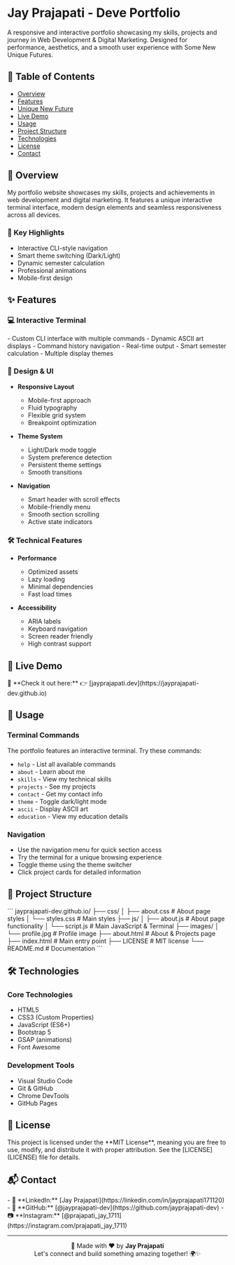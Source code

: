 # Jay Prajapati - Deve Portfolio

A responsive and interactive portfolio showcasing my skills, projects and journey in Web Development & Digital Marketing. Designed for performance, aesthetics, and a smooth user experience with Some New Unique Futures.

## 📑 Table of Contents
- [Overview](#overview)
- [Features](#features)
- [Unique New Future](#unique)
- [Live Demo](#live-demo)
- [Usage](#usage)
- [Project Structure](#project-structure)
- [Technologies](#technologies)
- [License](#license)
- [Contact](#contact)
<h2 id="overview">🌟 Overview</h2>
<p>My portfolio website showcases my skills, projects and achievements in web development and digital marketing. It features a unique interactive terminal interface, modern design elements and seamless responsiveness across all devices.</p>

### 🎯 Key Highlights
- Interactive CLI-style navigation
- Smart theme switching (Dark/Light)
- Dynamic semester calculation
- Professional animations
- Mobile-first design

<h2 id="features">✨ Features</h2>

<h3 id="unique">💻 Interactive Terminal</h3>
- Custom CLI interface with multiple commands
- Dynamic ASCII art displays
- Command history navigation
- Real-time output
- Smart semester calculation
- Multiple display themes

### 🎨 Design & UI
- **Responsive Layout**
  - Mobile-first approach
  - Fluid typography
  - Flexible grid system
  - Breakpoint optimization

- **Theme System**
  - Light/Dark mode toggle
  - System preference detection
  - Persistent theme settings
  - Smooth transitions

- **Navigation**
  - Smart header with scroll effects
  - Mobile-friendly menu
  - Smooth section scrolling
  - Active state indicators

### 🛠 Technical Features
- **Performance**
  - Optimized assets
  - Lazy loading
  - Minimal dependencies
  - Fast load times

- **Accessibility**
  - ARIA labels
  - Keyboard navigation
  - Screen reader friendly
  - High contrast support

<h2 id="live-demo">🔴 Live Demo</h2>
🎉 **Check it out here:** 👉 [jayprajapati.dev](https://jayprajapati-dev.github.io)  

<h2 id="usage">🎯 Usage</h2>

### Terminal Commands
The portfolio features an interactive terminal. Try these commands:
- `help` - List all available commands
- `about` - Learn about me
- `skills` - View my technical skills
- `projects` - See my projects
- `contact` - Get my contact info
- `theme` - Toggle dark/light mode
- `ascii` - Display ASCII art
- `education` - View my education details

### Navigation
- Use the navigation menu for quick section access
- Try the terminal for a unique browsing experience
- Toggle theme using the theme switcher
- Click project cards for detailed information

<h2 id="project-structure">📁 Project Structure</h2>
```
jayprajapati-dev.github.io/
├── css/
│   ├── about.css          # About page styles
│   └── styles.css         # Main styles
├── js/
│   ├── about.js           # About page functionality
│   └── script.js          # Main JavaScript & Terminal
├── images/
│   └── profile.jpg        # Profile image
├── about.html             # About & Projects page
├── index.html             # Main entry point
├── LICENSE               # MIT license
└── README.md            # Documentation
```

<h2 id="technologies">🛠️ Technologies</h2>

### Core Technologies
- HTML5
- CSS3 (Custom Properties)
- JavaScript (ES6+)
- Bootstrap 5
- GSAP (animations)
- Font Awesome

### Development Tools
- Visual Studio Code
- Git & GitHub
- Chrome DevTools
- GitHub Pages

<h2 id="license">📄 License</h2>
This project is licensed under the **MIT License**, meaning you are free to use, modify, and distribute it with proper attribution. See the [LICENSE](LICENSE) file for details.

<h2 id="contact">📬 Contact</h2>
- 📩 **LinkedIn:** [Jay Prajapati](https://linkedin.com/in/jayprajapati171120)  
- 🐙 **GitHub:** [@jayprajapati-dev](https://github.com/jayprajapati-dev)  
- 📷 **Instagram:** [@prajapati_jay_1711](https://instagram.com/prajapati_jay_1711)  

---

<div align="center">
  🚀 Made with ❤️ by <b>Jay Prajapati</b>  
  <br>Let's connect and build something amazing together! 🌍✨  
</div>
